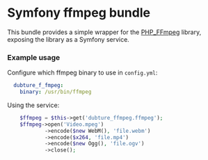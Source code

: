 Symfony ffmpeg bundle
=====================

This bundle provides a simple wrapper for the [PHP_FFmpeg](https://github.com/alchemy-fr/PHP-FFmpeg) library, 
exposing the library as a Symfony service.

### Example usage

Configure which ffmpeg binary to use in `config.yml`:


``` yaml
  dubture_f_fmpeg:
    binary: /usr/bin/ffmpeg

```


Using the service:

```php
	$ffmpeg = $this->get('dubture_ffmpeg.ffmpeg');
	$ffmpeg->open('Video.mpeg')
    		->encode($new WebM(), 'file.webm')
    		->encode($x264, 'file.mp4')
    		->encode($new Ogg(), 'file.ogv')
    		->close();
```

